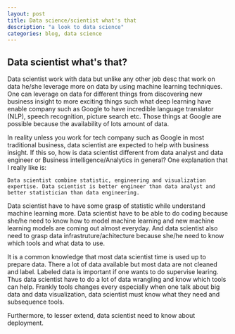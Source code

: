 ```yaml
---
layout: post
title: Data science/scientist what's that
description: "a look to data science"
categories: blog, data science
---
```


## Data scientist what's that?

Data scientist work with data but unlike any other job desc that work on data he/she leverage more on data by using machine learning techniques. One can leverage on data for different things from discovering new business insight to more exciting things such what deep learning have enable company such as Google to have incredible language translator (NLP), speech recognition, picture search etc. Those things at Google are possible because the availability of lots amount of data. 

In reality unless you work for tech company such as Google in most traditional business, data scientist are expected to help with business insight. If this so, how is data scientist different from data analyst and data engineer or Business intelligence/Analytics in general? One explanation that I really like is: 

    Data scientist combine statistic, engineering and visualization expertise. Data scientist is better engineer than data analyst and better statistician than data engineering. 

Data scientist have to have some grasp of statistic while understand machine learning more. Data scientist have to be able to do coding because she/he need to know how to model machine learning and new machine learning models are coming out almost everyday. And data scientist also need to grasp data infrastruture/achitecture because she/he need to know which tools and what data to use. 

It is a common knowledge that most data scientist time is used up to prepare data. There a lot of data available but most data are not cleaned and label. Labeled data is important if one wants to do supervise learing.  Thus data scientist have to do a lot of data wrangling and know which tools can help. Frankly tools changes every especially when one talk about big data and data visualization, data scientist must know what they need and subsequence tools. 

Furthermore, to lesser extend, data scientist need to know about deployment. 